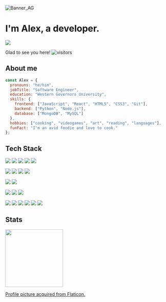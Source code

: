![Banner_AG](https://user-images.githubusercontent.com/81936956/159326305-b9b653ed-2bf2-4a2d-83bf-78e01f49a9e0.png)
# I'm Alex, a developer. 

<a href="https://www.linkedin.com/in/alex-gool/">![](https://img.shields.io/badge/LinkedIn-0077B5?style=for-the-badge&logo=linkedin&logoColor=white)</a>


Glad to see you here! 
![visitors](https://visitor-badge.glitch.me/badge?page_id=${your.username}.${your.repo.id})


## About me
```javascript
const Alex = {
  pronouns: "he/him",
  jobTitle: "Software Engineer",
  education: "Western Governors University",
  skills: {
    frontend: ["JavaScript", "React", "HTML5", "CSS3", "Git"],
    backend: ["Python", "Node.js"],
    database: ["MongoDB", "MySQL"]
  },
  hobbies: ["cooking", "videogames", "art", "reading", "languages"],
  funFact: "I'm an avid foodie and love to cook."
};
```

## Tech Stack

![](https://img.shields.io/badge/Python-3776AB?style=for-the-badge&logo=python&logoColor=white)
![](https://img.shields.io/badge/JavaScript-F7DF1E?style=for-the-badge&logo=javascript&logoColor=black)
![](https://img.shields.io/badge/HTML5-E34F26?style=for-the-badge&logo=html5&logoColor=white)
![](https://img.shields.io/badge/Java-ED8B00?style=for-the-badge&logo=java&logoColor=white)
![](https://img.shields.io/badge/C%2B%2B-00599C?style=for-the-badge&logo=c%2B%2B&logoColor=white)

![](https://img.shields.io/badge/React-informational?style=for-the-badge&logo=react&logoColor=black&color=61DAFB)
![](https://img.shields.io/badge/Angular-informational?style=for-the-badge&logo=angular&logoColor=red&color=5FADD1)
![](https://img.shields.io/badge/Express-informational?style=for-the-badge&logo=express&logoColor=black&color=66D15F)
![](https://img.shields.io/badge/Flask-informational?style=for-the-badge&logo=flask&color=orange)

![](https://img.shields.io/badge/Bootstrap-informational?style=for-the-badge&logo=Bootstrap&logoColor=white&color=7952B3)
![](https://img.shields.io/badge/CSS3-1572B6?style=for-the-badge&logo=css3&logoColor=white&color=22B4E7)

![](https://img.shields.io/badge/MongoDB-informational?style=for-the-badge&logo=mongodb&color=lightgreen)
![](https://img.shields.io/badge/MySQL-informational?style=for-the-badge&logo=mysql&color=lightblue)
![](https://img.shields.io/badge/PostgreSQL-informational?style=for-the-badge&logo=postgresql&logoColor=grey&color=beige)

![](https://img.shields.io/badge/NPM-informational?style=for-the-badge&logo=NPM&color=CB3837)
![](https://img.shields.io/badge/Node.js-informational?style=for-the-badge&logo=node&color=44883e)
![](https://img.shields.io/badge/Mongoose-informational?style=for-the-badge&logo=mongoose&color=92630B)
![](https://img.shields.io/badge/Heroku-informational?style=for-the-badge&logo=Heroku&color=430098)
![](https://img.shields.io/badge/Git-informational?style=for-the-badge&logo=Git&color=181717)
![](https://img.shields.io/badge/GitHub-informational?style=for-the-badge&logo=GitHub&color=181717)


## Stats

<img height="180em" src="https://github-readme-stats.vercel.app/api?username=xeallogo&show_icons=true&hide_border=true&&count_private=true&include_all_commits=true&theme=tokyonight" />

<a href="https://www.flaticon.com/free-icons/web-development" title="web development icons">Profile picture acquired from Flaticon.</a>



